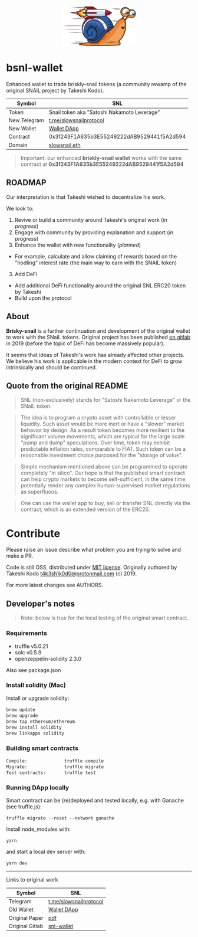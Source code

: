 <p align="center">
  <a href="https://github.com/briskly-snail/bsnl-wallet/">
    <img src="/doc/img/bsnl.png?raw=true" width="200"/>
  </a>
</p>

# bsnl-wallet

Enhanced wallet to trade briskly-snail tokens (a community rewamp of the original SNAIL project by Takeshi Kodo).


| Symbol   | SNL                                                                    |
|----------|------------------------------------------------------------------------|
| Token    | Snail token aka "Satoshi Nakamoto Leverage"                            |
| New Telegram | [t.me/slowsnailprotocol](https://t.me/brisky-snail)               |
| New Wallet | [Wallet DApp](https://takeshikodo.gitlab.io/snl-wallet/)               |
| Contract | 0x3f243F1A635b3E55249222dAB9529441f5A2d594                             |
| Domain   | [slowsnail.eth](https://etherscan.io/address/slowsnail.eth)            |


> Important: our enhanced **briskly-snail wallet** works with the same contract at **0x3f243F1A635b3E55249222dAB9529441f5A2d594**


## ROADMAP

Our interpretation is that Takeshi wished to decentralize his work.

We look to: 

1. Revive or build a community around Takeshi's original work (*in progress*)
2. Engage with community by providing explanation and support (*in progress*)
2. Enhance the wallet with new functionality (*planned*)
 - For example, calculate and allow claiming of rewards based on the "hodling" interest rate (the main way to earn with the SNAIL token)
3. Add DeFi
 - Add additional DeFi functionality around the original SNL ERC20 token by Takeshi
 - Build upon the protocol
 

## About

**Brisky-snail** is a further continuation and development of the original wallet to work with the SNaiL tokens. Original project has been published [on gitlab](https://gitlab.com/takeshikodo/snl-wallet) in 2019 (before the topic of DeFi has become massively popular).

It seems that ideas of Takeshi's work has already affected other projects. We believe his work is applicable in the modern context for DeFi to grow intrinsically and should be continued.


## Quote from the original README

> SNL (non-exclusively) stands for "Satoshi Nakamoto Leverage" or the SNaiL token.

> The idea is to program a crypto asset with controllable or lesser liquidity. Such asset would be more inert or have a "slower" market behavior by design. As a result token becomes more resilient to the significant volume movements, which are typical for the large scale "pump and dump" speculations. Over time, token may exhibit predictable inflation rates, comparable to FIAT. Such token can be a reasonable investment choice purposed for the "storage of value".

> Simple mechanism mentioned above can be programmed to operate completely "in silico". Our hope is that the published smart contract can help crypto markets to become self-sufficient, in the same time potentially render any complex human-supervised market regulations as superfluous.

> One can use the wallet app to buy, sell or transfer SNL directly via the contract, which is an extended version of the ERC20. 


# Contribute

Please raise an issue describe what problem you are trying to solve and make a PR.

Code is still OSS, distributed under [MIT license](https://opensource.org/licenses/MIT). Originally authored by Takeshi Kodo [t4k3sh1k0d0@protonmail.com](mailto:t4k3sh1k0d0@protonmail.com) (c) 2019. 

For more latest changes see AUTHORS.

## Developer's notes

> Note: below is true for the local testing of the original smart contract.

### Requirements

- truffle v5.0.21
- solc v0.5.9
- openzeppelin-solidity 2.3.0

Also see package.json

### Install solidity (Mac)

Install or upgrade solidity:

    brew update
    brew upgrade
    brew tap ethereum/ethereum
    brew install solidity
    brew linkapps solidity

### Building smart contracts

    Compile:              truffle compile
    Migrate:              truffle migrate
    Test contracts:       truffle test

### Running DApp locally

Smart contract can be (re)deployed and tested locally, e.g. with Ganache (see truffle.js):

    truffle migrate --reset --network ganache

Install node_modules with:

    yarn

and start a local dev server with:

    yarn dev

---

Links to original work 

| Symbol   | SNL                                                                    |
|----------|------------------------------------------------------------------------|
| Telegram | [t.me/slowsnailprotocol](https://t.me/slowsnailprotocol)               |
| Old Wallet | [Wallet DApp](https://takeshikodo.gitlab.io/snl-wallet/)               |
| Original Paper  | [pdf](https://gitlab.com/takeshikodo/snl-wallet/raw/master/paper.pdf?inline=false) |
| Original Gitlab   | [snl-wallet](https://gitlab.com/takeshikodo/snl-wallet/)               |